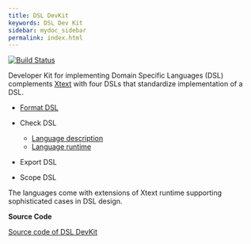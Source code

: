 ```yaml
---
title: DSL DevKit
keywords: DSL Dev Kit
sidebar: mydoc_sidebar
permalink: index.html
---
```


[![Build Status](https://travis-ci.org/dsldevkit/dsl-devkit.svg?branch=master)](https://travis-ci.org/dsldevkit/dsl-devkit)

Developer Kit for implementing Domain Specific Languages (DSL) complements [Xtext](http://www.eclipse.org/Xtext/) 
with four DSLs that standardize implementation of a DSL. 

- [Format DSL](format.html)

- Check DSL
  - [Language description](check.html)
  - [Language runtime](check_runtime.html)

- Export DSL

- Scope DSL

The languages come with extensions of Xtext runtime supporting sophisticated cases in DSL design.

**Source Code**

[Source code of DSL DevKit](https://github.com/dsldevkit/dsl-devkit)
